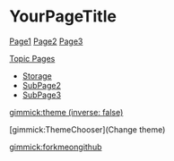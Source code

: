 # YourPageTitle

[Page1](page1.md)
[Page2](page2.md)
[Page3](page3.md)

[Topic Pages]()

  * [Storage](topics/storage.md)
  * [SubPage2](topics/subpage2.md)
  * [SubPage3](topics/subpage3.md)

<!-- set a default theme -->
[gimmick:theme (inverse: false)](bootstrap)

<!-- show a theme chooser in the menu bar -->
[gimmick:ThemeChooser](Change theme)

<!-- show a fork me on github ribbon -->
[gimmick:forkmeongithub](http://github.com/Dynalon/mdwiki-seed/)
